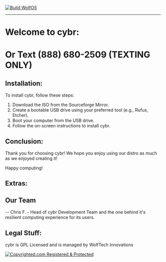 [![Build WolfOS](https://github.com/WolfTech-Innovations/WolfOS/actions/workflows/build.yaml/badge.svg)](https://github.com/WolfTech-Innovations/WolfOS/actions/workflows/build.yaml)
___
# Welcome to cybr:
# Or Text (888) 680-2509 (TEXTING ONLY)

## Installation:

To install cybr, follow these steps:

1. Download the ISO from the Sourceforge Mirror.
2. Create a bootable USB drive using your preferred tool (e.g., Rufus, Etcher).
3. Boot your computer from the USB drive.
4. Follow the on-screen instructions to install cybr.

## Conclusion:

Thank you for choosing cybr! We hope you enjoy using our distro as much as we enjoyed creating it!

Happy computing!

## Extras: 

## Our Team

-- Chris F. - Head of cybr Development Team and the one behind it's resilient computing experience for its users.

## Legal Stuff:

cybr is GPL Licensed and is managed by WolfTech Innovations

[![Copyrighted.com Registered & Protected](https://static.copyrighted.com/badges/125x75/04.png)](https://app.copyrighted.com/work/GW0cSbajaE2ZDg9X "Copyrighted.com Registered & Protected")
